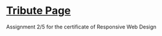 # [Tribute Page](https://tribute-rwd.derekiniguez1.repl.co/)
Assignment 2/5 for the certificate of Responsive Web Design
